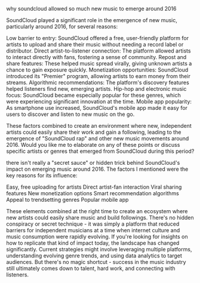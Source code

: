 why soundcloud allowed so much new music to emerge around 2016

SoundCloud played a significant role in the emergence of new music, particularly around 2016, for several reasons:

Low barrier to entry: SoundCloud offered a free, user-friendly platform for artists to upload and share their music without needing a record label or distributor.
Direct artist-to-listener connection: The platform allowed artists to interact directly with fans, fostering a sense of community.
Repost and share features: These helped music spread virally, giving unknown artists a chance to gain exposure quickly.
Monetization opportunities: SoundCloud introduced its "Premier" program, allowing artists to earn money from their streams.
Algorithmic recommendations: The platform's discovery features helped listeners find new, emerging artists.
Hip-hop and electronic music focus: SoundCloud became especially popular for these genres, which were experiencing significant innovation at the time.
Mobile app popularity: As smartphone use increased, SoundCloud's mobile app made it easy for users to discover and listen to new music on the go.

These factors combined to create an environment where new, independent artists could easily share their work and gain a following, leading to the emergence of "SoundCloud rap" and other new music movements around 2016.
Would you like me to elaborate on any of these points or discuss specific artists or genres that emerged from SoundCloud during this period?

there isn't really a "secret sauce" or hidden trick behind SoundCloud's impact on emerging music around 2016. The factors I mentioned were the key reasons for its influence:

Easy, free uploading for artists
Direct artist-fan interaction
Viral sharing features
New monetization options
Smart recommendation algorithms
Appeal to trendsetting genres
Popular mobile app

These elements combined at the right time to create an ecosystem where new artists could easily share music and build followings. There's no hidden conspiracy or secret technique - it was simply a platform that reduced barriers for independent musicians at a time when internet culture and music consumption were rapidly evolving.
If you're looking for insights on how to replicate that kind of impact today, the landscape has changed significantly. Current strategies might involve leveraging multiple platforms, understanding evolving genre trends, and using data analytics to target audiences. But there's no magic shortcut - success in the music industry still ultimately comes down to talent, hard work, and connecting with listeners.